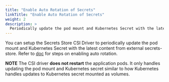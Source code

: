 ```yaml
---
title: "Enable Auto Rotation of Secrets"
linkTitle: "Enable Auto Rotation of Secrets"
weight: 2
description: >
  Periodically update the pod mount and Kubernetes Secret with the latest content from external secrets store
---
```


You can setup the Secrets Store CSI Driver to periodically update the pod mount and Kubernetes Secret with the latest content from external secrets-store. Refer to [doc](https://github.com/kubernetes-sigs/secrets-store-csi-driver/blob/master/docs/README.rotation.md) for steps on enabling auto rotation.

**NOTE** The CSI driver **does not restart** the application pods. It only handles updating the pod mount and Kubernetes secret similar to how Kubernetes handles updates to Kubernetes secret mounted as volumes.